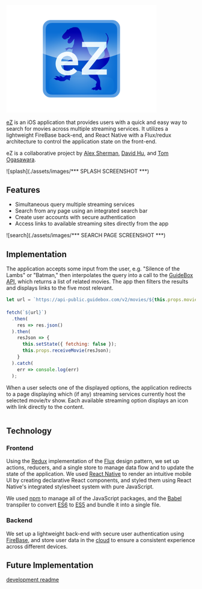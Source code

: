 
<img src="./assets/images/ez_icon.png" alt="logo" style="width: 400px;"/>

[eZ](https://itunes.apple.com/us/genre/ios/id36?mt=8) is an iOS application that provides users with a quick and easy way to search for movies across multiple streaming services. It utilizes a lightweight FireBase back-end, and React Native with a Flux/redux architecture to control the application state on the front-end.

eZ is a collaborative project by [Alex Sherman](https://github.com/asherman-ca), [David Hu](https://github.com/davidhu2000), and [Tom Ogasawara](https://github.com/tom-ogasawara).

![splash](./assets/images/*** SPLASH SCREENSHOT ***)

## Features

- Simultaneous query multiple streaming services
- Search from any page using an integrated search bar
- Create user accounts with secure authentication
- Access links to available streaming sites directly from the app

![search](./assets/images/*** SEARCH PAGE SCREENSHOT ***)

## Implementation

The application accepts some input from the user, e.g. "Silence of the Lambs" or "Batman," then interpolates the query into a call to the [GuideBox API](https://api.guidebox.com/docs), which returns a list of related movies. The app then filters the results and displays links to the five most relevant.

```JavaScript
let url = `https://api-public.guidebox.com/v2/movies/${this.props.movieId}?api_key=${api}`;

fetch(`${url}`)
  .then(
    res => res.json()
  ).then(
    resJson => {
      this.setState({ fetching: false });
      this.props.receiveMovie(resJson);
    }
  ).catch(
    err => console.log(err)
  );
```

When a user selects one of the displayed options, the application redirects to a page displaying which (if any) streaming services currently host the selected movie/tv show. Each available streaming option displays an icon with link directly to the content.

```JavaScript

```

## Technology

### Frontend

Using the [Redux](https://github.com/reactjs/redux) implementation of the [Flux](https://facebook.github.io/flux/) design pattern, we set up actions, reducers, and a single store to manage data flow and to update the state of the application. We used [React Native](https://facebook.github.io/react-native/) to render an intuitive mobile UI by creating declarative React components, and styled them using React Native's integrated stylesheet system with pure JavaScript.

We used [npm](https://www.npmjs.com/) to manage all of the JavaScript packages, and the [Babel](https://babeljs.io/) transpiler to convert [ES6](https://en.wikipedia.org/wiki/ECMAScript#6th_Edition_-_ECMAScript_2015) to [ES5](https://en.wikipedia.org/wiki/ECMAScript#5th_Edition) and bundle it into a single file.

### Backend

We set up a lightweight back-end with secure user authentication using [FireBase](https://firebase.google.com/), and store user data in the [cloud](https://en.wikipedia.org/wiki/Cloud_storage) to ensure a consistent experience across different devices.

## Future Implementation

[development readme](docs/README.md)
